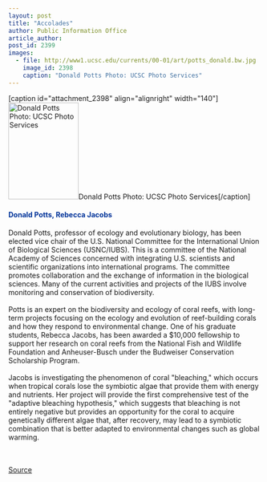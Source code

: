 ```yaml
---
layout: post
title: "Accolades"
author: Public Information Office
article_author: 
post_id: 2399
images:
  - file: http://www1.ucsc.edu/currents/00-01/art/potts_donald.bw.jpg
    image_id: 2398
    caption: "Donald Potts Photo: UCSC Photo Services"
---
```


[caption id="attachment_2398" align="alignright" width="140"]<a href="http://dev-ucsc-news.pantheonsite.io/wp-content/uploads/2001/05/potts_donald.bw.jpg"><img class="size-full wp-image-2398" src="http://dev-ucsc-news.pantheonsite.io/wp-content/uploads/2001/05/potts_donald.bw.jpg" alt="Donald Potts Photo: UCSC Photo Services" width="140" height="193" /></a>Donald Potts Photo: UCSC Photo Services[/caption]
<h4>
  <font color="#003399"><b>Donald Potts, Rebecca Jacobs</b></font>
</h4>Donald Potts, professor of ecology and evolutionary biology, has been elected vice chair of the U.S. National Committee for the International Union of Biological Sciences (USNC/IUBS). This is a committee of the National Academy of Sciences concerned with integrating U.S. scientists and scientific organizations into international programs. The committee promotes collaboration and the exchange of information in the biological sciences. Many of the current activities and projects of the IUBS involve monitoring and conservation of biodiversity.<br>
<br>
Potts is an expert on the biodiversity and ecology of coral reefs, with long-term projects focusing on the ecology and evolution of reef-building corals and how they respond to environmental change. One of his graduate students, Rebecca Jacobs, has been awarded a $10,000 fellowship to support her research on coral reefs from the National Fish and Wildlife Foundation and Anheuser-Busch under the Budweiser Conservation Scholarship Program.<br>
<br>
Jacobs is investigating the phenomenon of coral "bleaching," which occurs when tropical corals lose the symbiotic algae that provide them with energy and nutrients. Her project will provide the first comprehensive test of the "adaptive bleaching hypothesis," which suggests that bleaching is not entirely negative but provides an opportunity for the coral to acquire genetically different algae that, after recovery, may lead to a symbiotic combination that is better adapted to environmental changes such as global warming.<br>
<br>
<br>
<p><a href="http://www1.ucsc.edu/currents/00-01/05-28/accolades.html" title="Permalink to accolades">Source</a></p>

